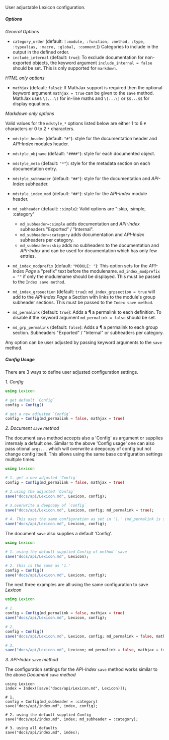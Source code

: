 User adjustable Lexicon configuration.

##### Options

*General Options*

* `category_order` (default: `[:module, :function, :method, :type, :typealias, :macro, :global, :comment]`)
  Categories  to include in the output in the defined order.
* `include_internal` (default: `true`): To exclude documentation for non-exported objects,
  the keyword argument `include_internal = false` should be set. This is only supported for
  `markdown`.

*HTML only options*

* `mathjax` (default: `false`): If MathJax support is required then the optional keyword
  argument `mathjax = true` can be given to the `save` method.
  MathJax uses `\(...\)` for in-line maths and `\[...\]` or `$$...$$` for display equations.

*Markdown only options*

Valid values for the `mdstyle_*` options listed below are either 1 to 6 `#`
characters or 0 to 2 `*` characters.

* `mdstyle_header`         (default: `"#"`):   style for the documentation header and *API-Index*
  modules header.
* `mdstyle_objname`        (default: `"####"`): style for each documented object.
* `mdstyle_meta`           (default: `"*"`):   style for the metadata section on each
  documentation entry.
* `mdstyle_subheader`      (default: `"##"`):  style for the documentation and *API-Index* subheader.
* `mdstyle_index_mod`      (default: `"##"`):  style for the *API-Index* module header.

* `md_subheader`           (default: `:simple`): Valid options are ":skip, :simple, :category"

    * `md_subheader=:simple`   adds documentation and *API-Index* subheaders "Exported" / "Internal".
    * `md_subheader=:category` adds documentation and *API-Index* subheaders per category.
    * `md_subheader=:skip`     adds no subheaders to the documentation and *API-Index* and can be used
    for documentation which has only few entries.

* `md_index_modprefix`     (default: `"MODULE: "`): This option sets for the *API-Index Page*
  a "prefix" text before the modulename.
  `md_index_modprefix = ""` if only the modulename should be displayed. This must be passed to the 
  `Index save method`.
* `md_index_grpsection`    (default: `true`):  `md_index_grpsection = true` will add to the
  *API-Index Page* a Section with links to the module's group subheader sections. This must be passed
  to the `Index save method`.

* `md_permalink`           (default: `true`):  Adds a **¶** a permalink to each definition.
  To disable it the keyword argument `md_permalink = false` should be set.
* `md_grp_permalink`       (default: `false`):  Adds a **¶** a permalink to each group section.
  Subheaders "Exported" / "Internal" or subheaders per category.

Any option can be user adjusted by passing keyword arguments to the `save` method.


##### Config Usage

There are 3 ways to define user adjusted configuration settings.

*1. Config*

```julia
using Lexicon

# get default `Config`
config = Config()

# get a new adjusted `Config`
config = Config(md_permalink = false, mathjax = true)

```

*2. Document `save` method*

The document `save` method accepts also a 'Config' as argument or supplies internaly a default one.
Similar to the above 'Config usage' one can also pass otional `args...` which will overwrite a
deepcopy of config but not change config itself.
This allows using the same base configuration settings multiple times.

```julia
using Lexicon

# 1. get a new adjusted `Config`
config = Config(md_permalink = false, mathjax = true)

# 2.using the adjusted `Config`
save("docs/api/Lexicon.md", Lexicon, config);

# 3.overwrite a deepcopy of `config`
save("docs/api/Lexicon.md", Lexicon, config; md_permalink = true);

# 4. This uses the same configuration as set in '1.' (md_permalink is still `false`)
save("docs/api/Lexicon.md", Lexicon, config);

```

The document `save` also supplies a default 'Config'.

```julia
using Lexicon

# 1. using the default supplied Config of method `save`
save("docs/api/Lexicon.md", Lexicon);

# 2. this is the same as '1.'
config = Config()
save("docs/api/Lexicon.md", Lexicon, config);

```

The next three examples are all using the same configuration to save *Lexicon*

```julia
using Lexicon

# 1.
config = Config(md_permalink = false, mathjax = true)
save("docs/api/Lexicon.md", Lexicon, config);

# 2.
config = Config()
save("docs/api/Lexicon.md", Lexicon, config; md_permalink = false, mathjax = true);

# 3.
save("docs/api/Lexicon.md", Lexicon; md_permalink = false, mathjax = true);

```


*3. API-Index `save` method*

The configuration settings for the *API-Index* `save` method works similar to the above
*Document `save` method*

```
using Lexicon
index = Index([save("docs/api/Lexicon.md", Lexicon)]);

# 1.
config = Config(md_subheader = :category)
save("docs/api/index.md", index, config);

# 2. using the default supplied Config
save("docs/api/index.md", index; md_subheader = :category);

# 3. using all defaults
save("docs/api/index.md", index);

```
